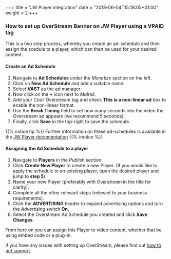+++
title = "JW Player integration"
date = "2018-06-04T15:18:05+01:00"
weight = 2
+++

### How to set up OverStream Banner on JW Player using a VPAID tag

This is a two step process, whereby you create an ad-schedule and then assign the scedule to a player, which can then be used for your desired content.

#### Create an Ad Schedule
1. Navigate to **Ad Schedules** under the *Monetize* section on the left.
2. Click on **New Ad Schedule** and add a suitable name.
3. Select **VAST** as the ad manager.
4. Now click on the **+** icon next to *Midroll*.
5. Add your Coull Overstream tag and check **This is a non-linear ad** box to enable the non-linear format.
6. Use the **Break Timing** field to set how many seconds into the video the Overstream ad appears (we recommend 5 seconds).
7. Finally, click **Save** in the top-right to save the schedule.

{{% notice tip %}}
Further information on these ad-schedules is available in the <a href="https://support.jwplayer.com/articles/how-to-schedule-ad-breaks" target="_blank">JW Player documentation</a>
{{% /notice %}}

#### Assigning the Ad Schedule to a player
1. Navigate to **Players** in the *Publish* section.
2. Click **Create New Player** to create a new Player. (If you would like to apply the schedule to an existing player, open the desired player and jump to **step 5**)
3. Name your new Player (preferably with *Overstream* in the title for clarity).
4. Complete all the other relevant steps (relevant to your business requirements).
5. Click the **ADVERTISING** header to expand advertising options and turn the *Advertising* switch **On**.
6. Select the Overstream Ad Schedule you created and click **Save Changes**.

From here on you can assign this Player to video content, whether that be using embed code or a plug-in.

If you have any issues with setting up OverStream, please find out [how to get support](/how-to-get-support/).
